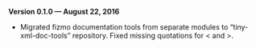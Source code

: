 


   **Version 0.1.0 — August 22, 2016**

 - Migrated fizmo documentation tools from separate modules to “tiny-xml-doc-tools” repository. Fixed missing quotations for < and >.


